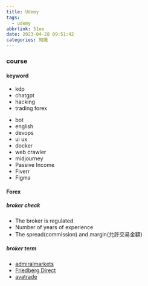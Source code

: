 ```yaml
---
title: Udemy
tags:
  - udemy
abbrlink: 51ee
date: 2023-04-28 09:51:42
categories: 知識
---
```


### course 
#### keyword
+ kdp
+ chatgpt
+ hacking
+ trading forex

<!--more-->

+ bot
+ english
+ devops
+ ui ux
+ docker
+ web crawler
+ midjourney
+ Passive Income
+ Fiverr
+ Figma


#### Forex
##### broker check
+ The broker is regulated
+ Number of years of experience
+ The spread(commission) and margin(允許交易金額)

##### broker term
+ [admiralmarkets](https://admiralmarkets.com/)
+ [Friedberg Direct](https://www.fxcm.com/ca/)
+ [avatrade](https://www.avatrade.com.tw/)